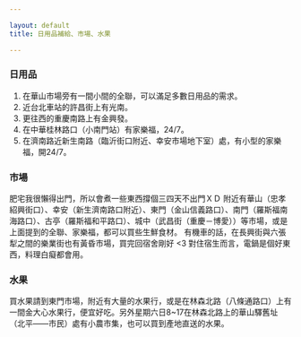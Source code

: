 ```yaml
---

layout: default  
title: 日用品補給、市場、水果

---
```


### 日用品
1. 在華山市場旁有一間小間的全聯，可以滿足多數日用品的需求。  
2. 近台北車站的許昌街上有光南。  
3. 更往西的重慶南路上有金興發。  
4. 在中華桂林路口（小南門站）有家樂福，24/7。  
5. 在濟南路近新生南路（臨沂街口附近、幸安市場地下室）處，有小型的家樂福，開24/7。  

### 市場
肥宅我很懶得出門，所以會煮一些東西撐個三四天不出門ＸＤ
附近有華山（忠孝紹興街口）、幸安（新生濟南路口附近）、東門（金山信義路口）、南門（羅斯福南海路口）、古亭（羅斯福和平路口）、城中（武昌街（重慶－博愛））等市場，或是上面提到的全聯、家樂福，都可以買些生鮮食材。
有機車的話，在長興街與六張犁之間的樂業街也有黃昏市場，買完回宿舍剛好  <3
對住宿生而言，電鍋是個好東西，料理白癡都會用。

### 水果
買水果請到東門市場，附近有大量的水果行，或是在林森北路（八條通路口）上有一間金大心水果行，便宜好吃。另外星期六日8~17在林森北路上的華山驛舊址（北平——市民）處有小農市集，也可以買到產地直送的水果。
